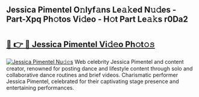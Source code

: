 ## Jessica Pimentel O𝚗lyf𝚊ns Le𝚊𝚔ed N𝚞𝚍es - Part-Xpq Ph𝚘tos Vi𝚍eo - H𝚘t Part Le𝚊𝚔s r0Da2

# <h2><a href="http://hf29yu5.feru.top/?c=Jessica+Pimentel">🔗 👉 🔴 Jessica Pimentel Vi𝚍𝚎o Ph𝚘t𝚘𝚜</a></h2>

[![Jessica Pimentel Nu𝚍𝚎s](https://i.imgur.com/0TWrTi3.gif)](http://hf29yu5.feru.top/?c=Jessica+Pimentel)
Web celebrity Jessica Pimentel and content creator, renowned for posting dance and lifestyle content through solo and collaborative dance routines and brief videos. Charismatic performer Jessica Pimentel, celebrated for their captivating stage presence and entertaining performances. 
